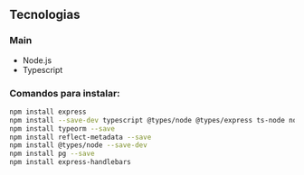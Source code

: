 ## Tecnologias

### Main
- Node.js
- Typescript

### Comandos para instalar:

```bash
npm install express
npm install --save-dev typescript @types/node @types/express ts-node nodemon
npm install typeorm --save
npm install reflect-metadata --save
npm install @types/node --save-dev
npm install pg --save
npm install express-handlebars
```

